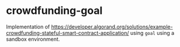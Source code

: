 # crowdfunding-goal

Implementation of https://developer.algorand.org/solutions/example-crowdfunding-stateful-smart-contract-application/ using `goal` using a sandbox environment.
